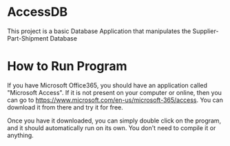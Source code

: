 # AccessDB
This project is a basic Database Application that manipulates the Supplier-Part-Shipment Database

# How to Run Program
If you have Microsoft Office365, you should have an application called "Microsoft Access". If it is not present on your computer or online, then you can go to
https://www.microsoft.com/en-us/microsoft-365/access. You can download it from there and try it for free. 

Once you have it downloaded, you can simply double click on the program, and it should automatically run on its own. You don't need to compile it or anything.

